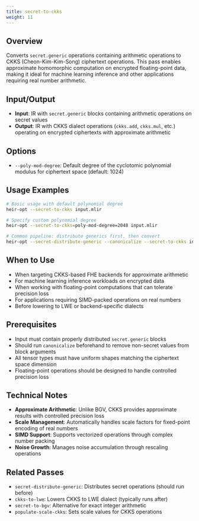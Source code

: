 ```yaml
---
title: secret-to-ckks
weight: 11
---
```


## Overview

Converts `secret.generic` operations containing arithmetic operations to CKKS
(Cheon-Kim-Kim-Song) ciphertext operations. This pass enables approximate
homomorphic computation on encrypted floating-point data, making it ideal for
machine learning inference and other applications requiring real number
arithmetic.

## Input/Output

- **Input**: IR with `secret.generic` blocks containing arithmetic operations on
  secret values
- **Output**: IR with CKKS dialect operations (`ckks.add`, `ckks.mul`, etc.)
  operating on encrypted ciphertexts with approximate arithmetic

## Options

- `--poly-mod-degree`: Default degree of the cyclotomic polynomial modulus for
  ciphertext space (default: 1024)

## Usage Examples

```bash
# Basic usage with default polynomial degree
heir-opt --secret-to-ckks input.mlir

# Specify custom polynomial degree
heir-opt --secret-to-ckks=poly-mod-degree=2048 input.mlir

# Common pipeline: distribute generics first, then convert
heir-opt --secret-distribute-generic --canonicalize --secret-to-ckks input.mlir
```

## When to Use

- When targeting CKKS-based FHE backends for approximate arithmetic
- For machine learning inference workloads on encrypted data
- When working with floating-point computations that can tolerate precision loss
- For applications requiring SIMD-packed operations on real numbers
- Before lowering to LWE or backend-specific dialects

## Prerequisites

- Input must contain properly distributed `secret.generic` blocks
- Should run `canonicalize` beforehand to remove non-secret values from block
  arguments
- All tensor types must have uniform shapes matching the ciphertext space
  dimension
- Floating-point operations should be designed to handle controlled precision
  loss

## Technical Notes

- **Approximate Arithmetic**: Unlike BGV, CKKS provides approximate results with
  controlled precision loss
- **Scale Management**: Automatically handles scale factors for fixed-point
  encoding of real numbers
- **SIMD Support**: Supports vectorized operations through complex number
  packing
- **Noise Growth**: Manages noise accumulation through rescaling operations

## Related Passes

- `secret-distribute-generic`: Distributes secret operations (should run before)
- `ckks-to-lwe`: Lowers CKKS to LWE dialect (typically runs after)
- `secret-to-bgv`: Alternative for exact integer arithmetic
- `populate-scale-ckks`: Sets scale values for CKKS operations
